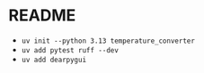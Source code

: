 # README

* `uv init --python 3.13 temperature_converter`
* `uv add pytest ruff --dev`
* `uv add dearpygui`